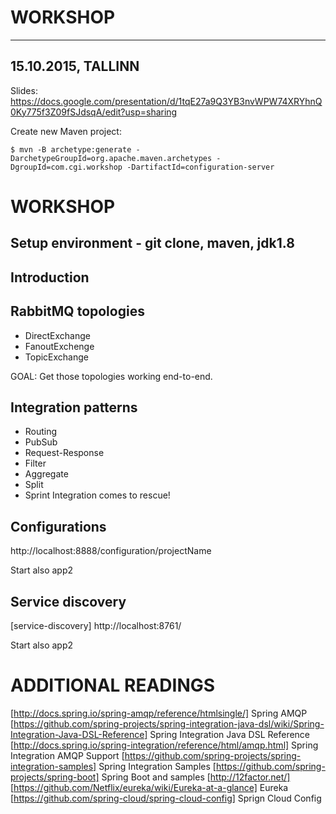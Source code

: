 # WORKSHOP

----
15.10.2015, TALLINN
----
Slides: https://docs.google.com/presentation/d/1tqE27a9Q3YB3nvWPW74XRYhnQ0Ky775f3Z09fSJdsqA/edit?usp=sharing


Create new Maven project:
```
$ mvn -B archetype:generate -DarchetypeGroupId=org.apache.maven.archetypes -DgroupId=com.cgi.workshop -DartifactId=configuration-server
```


# WORKSHOP
## Setup environment - git clone, maven, jdk1.8
## Introduction
## RabbitMQ topologies
- DirectExchange
- FanoutExchenge
- TopicExchange

GOAL:
Get those topologies working end-to-end.

## Integration patterns
- Routing
- PubSub
- Request-Response
- Filter
- Aggregate
- Split
- Sprint Integration comes to rescue!

## Configurations
http://localhost:8888/configuration/projectName

Start also app2
## Service discovery
[service-discovery]
http://localhost:8761/

Start also app2


# ADDITIONAL READINGS

[http://docs.spring.io/spring-amqp/reference/htmlsingle/] Spring AMQP
[https://github.com/spring-projects/spring-integration-java-dsl/wiki/Spring-Integration-Java-DSL-Reference] Spring Integration Java DSL Reference
[http://docs.spring.io/spring-integration/reference/html/amqp.html] Spring Integration AMQP Support
[https://github.com/spring-projects/spring-integration-samples] Spring Integration Samples
[https://github.com/spring-projects/spring-boot] Spring Boot and samples
[http://12factor.net/]
[https://github.com/Netflix/eureka/wiki/Eureka-at-a-glance] Eureka
[https://github.com/spring-cloud/spring-cloud-config] Sprign Cloud Config
